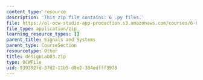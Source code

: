 ```yaml
---
content_type: resource
description: 'This zip file contains: 6 .py files.'
file: https://ol-ocw-studio-app-production.s3.amazonaws.com/courses/6-01sc-introduction-to-electrical-engineering-and-computer-science-i-spring-2011/939392fd37d211b5d8e2384edfff3978_designLab03.zip
file_type: application/zip
learning_resource_types: []
parent_title: Signals and Systems
parent_type: CourseSection
resourcetype: Other
title: designLab03.zip
type: OCWFile
uid: 939392fd-37d2-11b5-d8e2-384edfff3978
---
```

